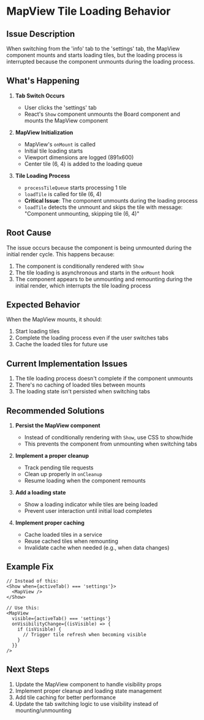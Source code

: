# MapView Tile Loading Behavior

## Issue Description
When switching from the 'info' tab to the 'settings' tab, the MapView component mounts and starts loading tiles, but the loading process is interrupted because the component unmounts during the loading process.

## What's Happening

1. **Tab Switch Occurs**
   - User clicks the 'settings' tab
   - React's `Show` component unmounts the Board component and mounts the MapView component

2. **MapView Initialization**
   - MapView's `onMount` is called
   - Initial tile loading starts
   - Viewport dimensions are logged (891x600)
   - Center tile (6, 4) is added to the loading queue

3. **Tile Loading Process**
   - `processTileQueue` starts processing 1 tile
   - `loadTile` is called for tile (6, 4)
   - **Critical Issue**: The component unmounts during the loading process
   - `loadTile` detects the unmount and skips the tile with message: "Component unmounting, skipping tile (6, 4)"

## Root Cause

The issue occurs because the component is being unmounted during the initial render cycle. This happens because:

1. The component is conditionally rendered with `Show`
2. The tile loading is asynchronous and starts in the `onMount` hook
3. The component appears to be unmounting and remounting during the initial render, which interrupts the tile loading process

## Expected Behavior

When the MapView mounts, it should:
1. Start loading tiles
2. Complete the loading process even if the user switches tabs
3. Cache the loaded tiles for future use

## Current Implementation Issues

1. The tile loading process doesn't complete if the component unmounts
2. There's no caching of loaded tiles between mounts
3. The loading state isn't persisted when switching tabs

## Recommended Solutions

1. **Persist the MapView component**
   - Instead of conditionally rendering with `Show`, use CSS to show/hide
   - This prevents the component from unmounting when switching tabs

2. **Implement a proper cleanup**
   - Track pending tile requests
   - Clean up properly in `onCleanup`
   - Resume loading when the component remounts

3. **Add a loading state**
   - Show a loading indicator while tiles are being loaded
   - Prevent user interaction until initial load completes

4. **Implement proper caching**
   - Cache loaded tiles in a service
   - Reuse cached tiles when remounting
   - Invalidate cache when needed (e.g., when data changes)

## Example Fix

```tsx
// Instead of this:
<Show when={activeTab() === 'settings'}>
  <MapView />
</Show>

// Use this:
<MapView 
  visible={activeTab() === 'settings'}
  onVisibilityChange={(isVisible) => {
    if (isVisible) {
      // Trigger tile refresh when becoming visible
    }
  }}
/>
```

## Next Steps

1. Update the MapView component to handle visibility props
2. Implement proper cleanup and loading state management
3. Add tile caching for better performance
4. Update the tab switching logic to use visibility instead of mounting/unmounting
